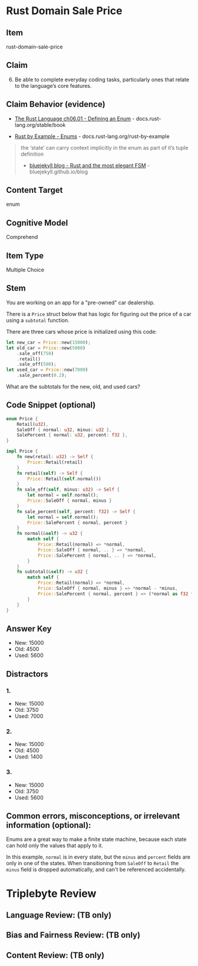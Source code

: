 # Rust Domain Sale Price

## Item
rust-domain-sale-price


## Claim
6. Be able to complete everyday coding tasks, particularly ones that relate to the language’s core features.


## Claim Behavior (evidence)
- [The Rust Language ch06.01 - Defining an Enum](https://doc.rust-lang.org/stable/book/ch06-01-defining-an-enum.html) - docs.rust-lang.org/stable/book

- [Rust by Example - Enums](https://doc.rust-lang.org/rust-by-example/custom_types/enum.html) - docs.rust-lang.org/rust-by-example

> the ‘state’ can carry context implicitly in the enum as part of it’s tuple definition
> - [bluejekyll blog - Rust and the most elegant FSM](https://bluejekyll.github.io/blog/fsm/rust/2015/08/13/rust-and-the-most-elegant-fsm.html) - bluejekyll.github.io/blog


## Content Target
enum


## Cognitive Model
Comprehend


## Item Type
Multiple Choice


## Stem

You are working on an app for a "pre-owned" car dealership.

There is a `Price` struct below that has logic for figuring out the price of a car using a `subtotal` function.

There are three cars whose price is initialized using this code:
```rust
let new_car = Price::new(15000);
let old_car = Price::new(5000)
    .sale_off(750)
    .retail()
    .sale_off(500);
let used_car = Price::new(7000)
    .sale_percent(0.2);
```

What are the subtotals for the new, old, and used cars?


## Code Snippet (optional)

```rust
enum Price {
    Retail(u32),
    SaleOff { normal: u32, minus: u32 },
    SalePercent { normal: u32, percent: f32 },
}

impl Price {
    fn new(retail: u32) -> Self {
        Price::Retail(retail)
    }
    fn retail(self) -> Self {
        Price::Retail(self.normal())
    }
    fn sale_off(self, minus: u32) -> Self {
        let normal = self.normal();
        Price::SaleOff { normal, minus }
    }
    fn sale_percent(self, percent: f32) -> Self {
        let normal = self.normal();
        Price::SalePercent { normal, percent }
    }
    fn normal(&self) -> u32 {
        match self {
            Price::Retail(normal) => *normal,
            Price::SaleOff { normal, .. } => *normal,
            Price::SalePercent { normal, .. } => *normal,
        }
    }
    fn subtotal(&self) -> u32 {
        match self {
            Price::Retail(normal) => *normal,
            Price::SaleOff { normal, minus } => *normal - *minus,
            Price::SalePercent { normal, percent } => (*normal as f32 * (1.0 - percent)).round() as u32,
        }
    }
}
```

## Answer Key

* New: 15000
* Old: 4500
* Used: 5600


## Distractors

### 1.
* New: 15000
* Old: 3750
* Used: 7000

### 2.
* New: 15000
* Old: 4500
* Used: 1400

### 3.
* New: 15000
* Old: 3750
* Used: 5600


## Common errors, misconceptions, or irrelevant information (optional):

Enums are a great way to make a finite state machine, because each state can hold only the values that apply to it.

In this example, `normal` is in every state, but the `minus` and `percent` fields are only in one of the states.  When transitioning from `SaleOff` to `Retail` the `minus` field is dropped automatically, and can't be referenced accidentally.


# Triplebyte Review


## Language Review: (TB only)


## Bias and Fairness Review: (TB only)


## Content Review: (TB only)
